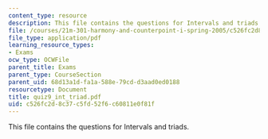 ```yaml
---
content_type: resource
description: This file contains the questions for Intervals and triads.
file: /courses/21m-301-harmony-and-counterpoint-i-spring-2005/c526fc2d8c37c5fd52f6c60811e0f81f_quiz9_int_triad.pdf
file_type: application/pdf
learning_resource_types:
- Exams
ocw_type: OCWFile
parent_title: Exams
parent_type: CourseSection
parent_uid: 68d13a1d-fa1a-588e-79cd-d3aad0ed0188
resourcetype: Document
title: quiz9_int_triad.pdf
uid: c526fc2d-8c37-c5fd-52f6-c60811e0f81f
---
```

This file contains the questions for Intervals and triads.

